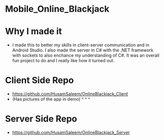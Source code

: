 # Mobile_Online_Blackjack

# Why I made it
- I made this to better my skills in client-server communication and in Android Studio. I also made the server in C# with the .NET framework with sockets to also enchance my understanding of C#. It was an overall fun project to do and I really like how it turned out.

# Client Side Repo
- https://github.com/HusamSaleem/OnlineBlackjack_Client
- (Has pictures of the app in demo) ^ ^ ^

# Server Side Repo
- https://github.com/HusamSaleem/OnlineBlackjack_Server
